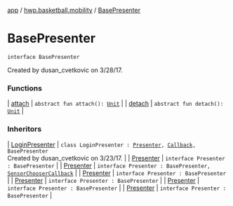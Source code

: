 [app](../../index.md) / [hwp.basketball.mobility](../index.md) / [BasePresenter](.)

# BasePresenter

`interface BasePresenter`

Created by dusan_cvetkovic on 3/28/17.

### Functions

| [attach](attach.md) | `abstract fun attach(): `[`Unit`](https://kotlinlang.org/api/latest/jvm/stdlib/kotlin/-unit/index.html) |
| [detach](detach.md) | `abstract fun detach(): `[`Unit`](https://kotlinlang.org/api/latest/jvm/stdlib/kotlin/-unit/index.html) |

### Inheritors

| [LoginPresenter](../../hwp.basketball.mobility.login/-login-presenter/index.md) | `class LoginPresenter : `[`Presenter`](../../hwp.basketball.mobility.login/-login-contract/-presenter/index.md)`, `[`Callback`](../../hwp.basketball.mobility.login/-login-contract/-interactor/-callback/index.md)`, BasePresenter`<br>Created by dusan_cvetkovic on 3/23/17. |
| [Presenter](../../hwp.basketball.mobility.drill.create/-drill-activity-contract/-presenter/index.md) | `interface Presenter : BasePresenter` |
| [Presenter](../../hwp.basketball.mobility.drillpreparation.step.connectplayers/-connect-players-contract/-presenter/index.md) | `interface Presenter : BasePresenter, `[`SensorChooserCallback`](../../hwp.basketball.mobility.sensortilescan/-sensors-dialog/-sensor-chooser-callback/index.md) |
| [Presenter](../../hwp.basketball.mobility.drillpreparation.step.selectdrill/-drills-contract/-presenter/index.md) | `interface Presenter : BasePresenter` |
| [Presenter](../../hwp.basketball.mobility.drillpreparation.step.selectplayers/-players-contract/-presenter/index.md) | `interface Presenter : BasePresenter` |
| [Presenter](../../hwp.basketball.mobility.pathrecorder/-path-recorder-activity-contract/-presenter.md) | `interface Presenter : BasePresenter` |
| [Presenter](../../hwp.basketball.mobility.pathrecorder.sketchview/-sensor-drawing-view-view-contract/-presenter/index.md) | `interface Presenter : BasePresenter` |

